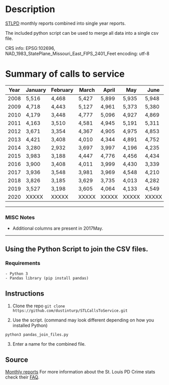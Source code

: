# Description

[STLPD](http://www.slmpd.org/Crimereports.shtml) monthly reports combined into single year reports.

The included python script can be used to merge all data into a single csv file.

CRS info: EPSG:102696, NAD_1983_StatePlane_Missouri_East_FIPS_2401_Feet
encoding: utf-8

# Summary of calls to service

|Year|January|February|March|April|May|June|July|August|September|October|November|December|total|
|--|--|--|--|--|--|--|--|--|--|--|--|--|--|
|2008|5,516|4,468|5,427|5,899|5,935|5,948|6,348|6,416|6,612|5,962|5,260|4,820|68,410|
|2009|4,718|4,443|5,127|4,961|5,373|5,380|5,816|5,930|5,633|5,591|5,367|4,677|63,046|
|2010|4,179|3,448|4,777|5,096|4,927|4,869|5,488|5,460|5,245|5,341|4,689|4,310|57,830|
|2011|4,163|3,510|4,581|4,945|5,191|5,311|5,211|5,005|4,468|4,684|4,259|3,919|55,247|
|2012|3,671|3,354|4,367|4,905|4,975|4,853|5,139|5,038|4,437|4,571|4,096|3,981|53,887|
|2013|4,421|3,408|4,010|4,344|4,891|4,752|4,977|4,804|4,771|4,117|3,850|3,625|51,970|
|2014|3,280|2,932|3,697|3,997|4,196|4,235|4,383|4,337|4,481|4,242|3,976|4,120|47,876|
|2015|3,983|3,188|4,447|4,776|4,456|4,434|4,826|4,709|4,509|4,380|3,853|3,674|51,235|
|2016|3,900|3,408|4,011|3,999|4,430|3,339|4,554|4,982|4,387|4,586|3,952|3,879|50,426|
|2017|3,936|3,548|3,981|3,969|4,548|4,210|4,463|4,503|3,756|4,462|3,847|3,763|48,986|
|2018|3,826|3,185|3,629|3,735|4,013|4,282|4,257|4,402|4,096|4,087|3,559|3,672|46,742|
|2019|3,527|3,198|3,605|4,064|4,133|4,549|4,701|4,624|4,679|4,283|3,803|3,735|48,901|
|2020|XXXXX|XXXXX|XXXXX|XXXXX|XXXXX|XXXXX|XXXXX|XXXXX|XXXXX|XXXXX|XXXXX|XXXXX|XXXXXX|

---
### MISC Notes

* Additional columns are present in 2017May.

---

## Using the Python Script to join the CSV files.

### Requirements
    - Python 3
    - Pandas library (pip install pandas)

## Instructions

1. Clone the repo
`git clone https://github.com/dustinturp/STLCallsToService.git`

2. Use the script. (command may look different depending on how you installed Python)

`python3 pandas_join_files.py` 

3. Enter a name for the combined file.


## Source
[Monthly reports](https://www.slmpd.org/Crimereports.shtml)
For more information about the St. Louis PD Crime stats check their [FAQ](http://www.slmpd.org/Crime/CrimeDataFrequentlyAskedQuestions.pdf).


